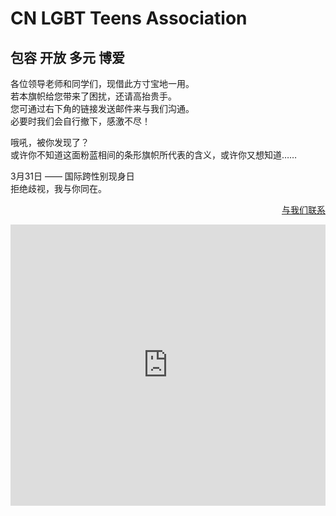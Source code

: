 # CN LGBT Teens Association
## 包容 开放 多元 博爱

各位领导老师和同学们，现借此方寸宝地一用。  
若本旗帜给您带来了困扰，还请高抬贵手。  
您可通过右下角的链接发送邮件来与我们沟通。  
必要时我们会自行撤下，感激不尽！  


哦吼，被你发现了？  
或许你不知道这面粉蓝相间的条形旗帜所代表的含义，或许你又想知道……

3月31日 —— 国际跨性别现身日  
拒绝歧视，我与你同在。

<p align="right"><a href="mailto:cnlgbta@outlook.com">与我们联系</a></p>

<iframe src="http://music.163.com/outchain/player?type=0&amp;id=191342&amp;auto=0&amp;height=430" width="100%" height="450" frameborder="no" marginwidth="0" marginheight="0"></iframe> 

